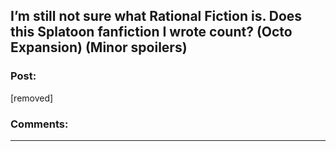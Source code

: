 ## I’m still not sure what Rational Fiction is. Does this Splatoon fanfiction I wrote count? (Octo Expansion) (Minor spoilers)

### Post:

[removed]

### Comments:

---

